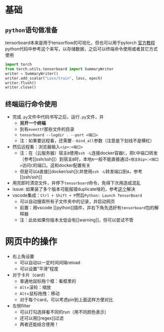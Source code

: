 # 基础
## `python`语句做准备
tensorboard本来是用于tensorflow的可视化，但也可以用于pytorch
[官方教程](https://pytorch.org/tutorials/recipes/recipes/tensorboard_with_pytorch.html)
python代码中参考这个来写，以存储数据，之后可以终端命令使用或者其它方式使用
```python
import torch
from torch.utils.tensorboard import SummaryWriter
writer = SummaryWriter()
writer.add_scalar("Loss/train", loss, epoch)
writer.flush()
writer.close()
```
## 终端运行命令使用
- 完成`.py`文件中代码书写之后，运行`.py`文件，并
  - **另开一个终端**
  - 到有`eventtf`那些文件的目录
  - `tensorboard --logdir . --port <端口>`
  - 注：如果要远程看，还需要`--bind_all`参数（注意是下划线不是横杠）
- 然后远程看：浏览器输入`<ip>:<端口>`
  - 注：在（云服务器）宿主`B`使用`ssh -L`连接docker容器`C`，把`C`中端口转发（参考[[ssh/ssh]]）到宿主`B`时，本地`A`一般不能直接通过`<宿主Bip>:<端口>`访问`C`的端口。这和docker配置有关
  - 但是可以`A`直接[[docker/ssh]]`C`并使用`ssh -L`转发端口到`A`，参考[[ssh/ssh]]
- 用完即时清空文件，并停下`tensorboard`命令，免得下次用造成混乱
- issue: 如果装了多个版本可能报错duplicate啥的，参考[这个](https://stackoverflow.com/questions/57228487/valueerror-duplicate-plugins-for-name-projector)解决
- vscode集成：`Ctrl + Shift + P`然后`Python: Launch TensorBoard`
  - 可以自动搜索所有子文件夹中的记录，并启动网页
  - 前置：用vscode [[python]]插件，并右下角先选好有`tensorboard`包的解释器
  - 注：此处如果你版本太低会有[[warning]]，但可以尝试不管
# 网页中的操作
- 右上角设置
  - 可以自动以一定时间间隔reload
  - 可以设置“平滑”程度
- 对于卡片（card）
  - 普通地鼠标拖个框：看框里的
  - `Alt`+滚轮：缩放
  - `Alt`+鼠标拖拽：移动
  - 对于每个card，可以考虑pin到上面这样方便对比
- 左侧filter
  - 可以打勾选择看不同的run（用不同颜色表示）
  - 还可以用[[regex]]过滤
  - 两者还能结合使用！